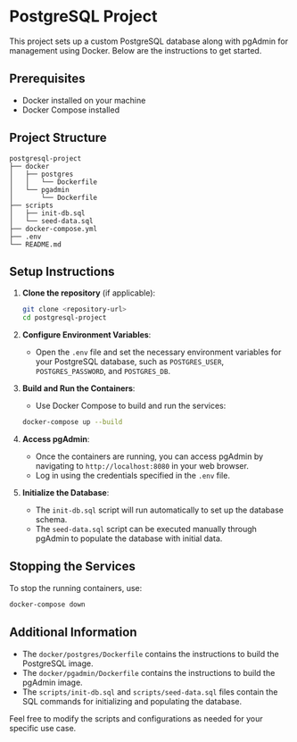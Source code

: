 # PostgreSQL Project

This project sets up a custom PostgreSQL database along with pgAdmin for management using Docker. Below are the instructions to get started.

## Prerequisites

- Docker installed on your machine
- Docker Compose installed

## Project Structure

```
postgresql-project
├── docker
│   ├── postgres
│   │   └── Dockerfile
│   └── pgadmin
│       └── Dockerfile
├── scripts
│   ├── init-db.sql
│   └── seed-data.sql
├── docker-compose.yml
├── .env
└── README.md
```

## Setup Instructions

1. **Clone the repository** (if applicable):
   ```bash
   git clone <repository-url>
   cd postgresql-project
   ```

2. **Configure Environment Variables**:
   - Open the `.env` file and set the necessary environment variables for your PostgreSQL database, such as `POSTGRES_USER`, `POSTGRES_PASSWORD`, and `POSTGRES_DB`.

3. **Build and Run the Containers**:
   - Use Docker Compose to build and run the services:
   ```bash
   docker-compose up --build
   ```

4. **Access pgAdmin**:
   - Once the containers are running, you can access pgAdmin by navigating to `http://localhost:8080` in your web browser.
   - Log in using the credentials specified in the `.env` file.

5. **Initialize the Database**:
   - The `init-db.sql` script will run automatically to set up the database schema.
   - The `seed-data.sql` script can be executed manually through pgAdmin to populate the database with initial data.

## Stopping the Services

To stop the running containers, use:
```bash
docker-compose down
```

## Additional Information

- The `docker/postgres/Dockerfile` contains the instructions to build the PostgreSQL image.
- The `docker/pgadmin/Dockerfile` contains the instructions to build the pgAdmin image.
- The `scripts/init-db.sql` and `scripts/seed-data.sql` files contain the SQL commands for initializing and populating the database.

Feel free to modify the scripts and configurations as needed for your specific use case.